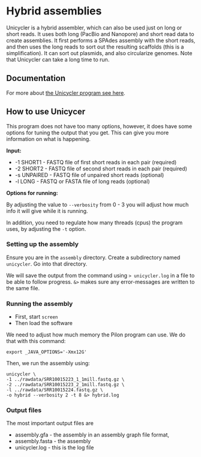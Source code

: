 # Hybrid assemblies

Unicycler is a hybrid assembler, which can also be used just on long or short
reads. It uses both long (PacBio and Nanopore) and short read data to create
assemblies. It first performs a SPAdes assembly with the short reads, and then
uses the long reads to sort out the resulting scaffolds (this is a
simplification). It can sort out plasmids, and also circularize genomes. Note
that Unicycler can take a long time to run.

## Documentation

For more about [the Unicycler program see here](https://github.com/rrwick/Unicycler).


## How to use Unicycer

This program does not have too many options, however, it does have some options
for tuning the output that you get. This can give you more information on what
is happening.  

**Input:**
* -1 SHORT1 - FASTQ file of first short reads in each pair (required)
* -2 SHORT2 - FASTQ file of second short reads in each pair (required)
* -s UNPAIRED - FASTQ file of unpaired short reads (optional)
* -l LONG - FASTQ or FASTA file of long reads (optional)

**Options for running:**

By adjusting the value to `--verbosity` from 0 - 3 you will adjust how much
info it will give while it is running.

In addition, you need to regulate how many threads (cpus) the program uses, by
adjusting the `-t` option.


### Setting up the assembly

Ensure you are in the `assembly` directory. Create a subdirectory named
`unicycler`. Go into that directory.

We will save the output from the command using `> unicycler.log` in a file to
be able to follow progress. `&>` makes sure any error-messages are written to
the same file.

### Running the assembly

* First, start `screen`
* Then load the software  

We need to adjust how much memory the Pilon program can use. We do that with
this command:

```
export _JAVA_OPTIONS='-Xmx12G'
```

Then, we run the assembly using:

```
unicycler \
-1 ../rawdata/SRR10015223_1_1mill.fastq.gz \
-2 ../rawdata/SRR10015223_2_1mill.fastq.gz \
-l ../rawdata/SRR10015224.fastq.gz \
-o hybrid --verbosity 2 -t 8 &> hybrid.log
```

### Output files

The most important output files are
* assembly.gfa - the assembly in an assembly graph file format,
* assembly.fasta - the assembly
* unicycler.log  - this is the log file

